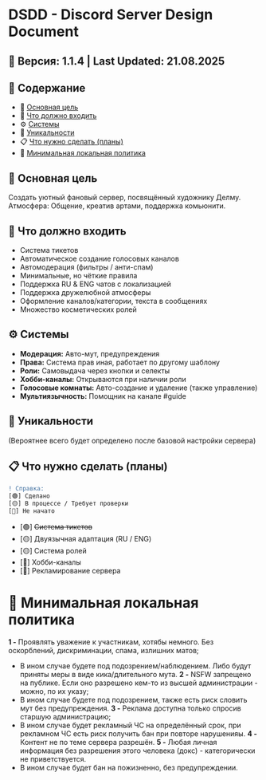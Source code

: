 # DSDD - Discord Server Design Document

## 📌 Версия: 1.1.4 | Last Updated: 21.08.2025

## 📑 Содержание
- 🎯 [Основная цель](#-основная-цель)
- 📌 [Что должно входить](#-что-должно-входить)
- ⚙️ [Системы](#️-системы)
- 🌟 [Уникальности](#-уникальности)
- 📋 [Что нужно сделать (планы)](#-что-нужно-сделать-планы)
- 📜 [Минимальная локальная политика](#-минимальная-локальная-политика)

## 🎯 Основная цель
Создать уютный фановый сервер, посвящённый художнику Делму.
Атмосфера: Общение, креатив артами, поддержка комьюнити.

## 📌 Что должно входить
- Система тикетов
- Автоматическое создание голосовых каналов
- Автомодерация (фильтры / анти-спам)
- Минимальные, но чёткие правила
- Поддержка RU & ENG чатов с локализацией
- Поддержка дружелюбной атмосферы
- Оформление каналов/категории, текста в сообщениях
- Множество косметических ролей

## ⚙️ Системы
- **Модерация:** Авто-мут, предупреждения
- **Права:** Система прав иная, работает по другому шаблону
- **Роли:** Самовыдача через кнопки и селекты
- **Хобби-каналы:** Открываются при наличии роли
- **Голосовые комнаты:** Авто-создание и удаление (также управление)
- **Мультиязычность:** Помощник на канале #guide

## 🌟 Уникальности
(Вероятнее всего будет определено после базовой настройки сервера)

## 📋 Что нужно сделать (планы)
```diff
! Справка:
[🟢] Сделано
[🟡] В процессе / Требует проверки
[🔴] Не начато
```
- [🟢] ~~Система тикетов~~
- [🟡] Двуязычная адаптация (RU / ENG)
- [🟡] Система ролей
- [🔴] Хобби-каналы
- [🔴] Рекламирование сервера

# 📜 Минимальная локальная политика
**1 -** Проявлять уважение к участникам, хотябы немного. Без оскорблений, дискриминации, спама, излишних матов;
- В ином случае будете под подозрением/наблюдением. Либо будут приняты меры в виде кика/длительного мута.
**2 -** NSFW запрещено на публике. Если оно разрешено кем-то из высшей администрации - можно, по их указу;
- В ином случае будете под подозрением, также есть риск словить мут без предупреждения.
**3 -** Реклама доступна только спросив старшую администрацию;
- В ином случае будет рекламный ЧС на определённый срок, при рекламном ЧС есть риск получить бан при повторе нарушенияы.
**4 -** Контент не по теме сервера разрешён.
**5 -** Любая личная информация без разрешения этого человека (докс) - категорически не приветствуется.
- В ином случае будет бан на пожизненно, без предупреждении.



